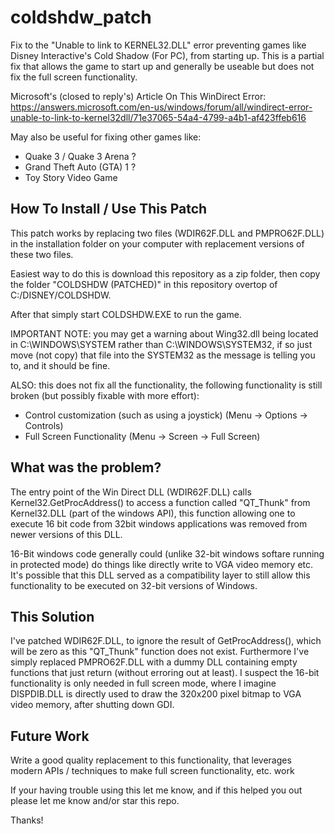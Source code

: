 # coldshdw_patch
Fix to the "Unable to link to KERNEL32.DLL" error preventing games like Disney Interactive's Cold Shadow (For PC), from starting up.
This is a partial fix that allows the game to start up and generally be useable but does not fix the full screen functionality.

Microsoft's (closed to reply's) Article On This WinDirect Error:
https://answers.microsoft.com/en-us/windows/forum/all/windirect-error-unable-to-link-to-kernel32dll/71e37065-54a4-4799-a4b1-af423ffeb616

May also be useful for fixing other games like:
* Quake 3 / Quake 3 Arena ?
* Grand Theft Auto (GTA) 1 ?
* Toy Story Video Game


## How To Install / Use This Patch

This patch works by replacing two files (WDIR62F.DLL and PMPRO62F.DLL) in the installation folder on
your computer with replacement versions of these two files.

Easiest way to do this is download this repository as a zip folder, then copy the folder "COLDSHDW (PATCHED)" in this repository overtop of
C:/DISNEY/COLDSHDW.

After that simply start COLDSHDW.EXE to run the game.

IMPORTANT NOTE:  you may get a warning about Wing32.dll being located in C:\WINDOWS\SYSTEM rather than C:\WINDOWS\SYSTEM32,
if so just move (not copy) that file into the SYSTEM32 as the message is telling you to, and it should be fine.

ALSO:  this does not fix all the functionality, the following functionality is still broken (but possibly fixable with more effort):

* Control customization (such as using a joystick)  (Menu -> Options -> Controls)
* Full Screen Functionality  (Menu -> Screen -> Full Screen)


## What was the problem?

The entry point of the Win Direct DLL (WDIR62F.DLL) calls Kernel32.GetProcAddress() to access a function called "QT_Thunk" from
Kernel32.DLL (part of the windows API), this function allowing one to execute 16 bit code from 32bit windows applications was
removed from newer versions of this DLL.

16-Bit windows code generally could (unlike 32-bit windows softare running in protected mode) do things like directly write to VGA video memory etc.
It's possible that this DLL served as a compatibility layer to still allow this functionality to be executed on 32-bit versions of Windows.


## This Solution

I've patched WDIR62F.DLL, to ignore the result of GetProcAddress(), which will be zero as this "QT_Thunk" function does not exist.
Furthermore I've simply replaced PMPRO62F.DLL with a dummy DLL containing empty functions that just return (without erroring out at least).
I suspect the 16-bit functionality is only needed in full screen mode, where I imagine DISPDIB.DLL is directly used to draw the 320x200
pixel bitmap to VGA video memory, after shutting down GDI.

## Future Work
Write a good quality replacement to this functionality, that leverages modern APIs / techniques to make full screen functionality, etc. work

If your having trouble using this let me know, and if this helped you out please let me know and/or star this repo.

Thanks!
